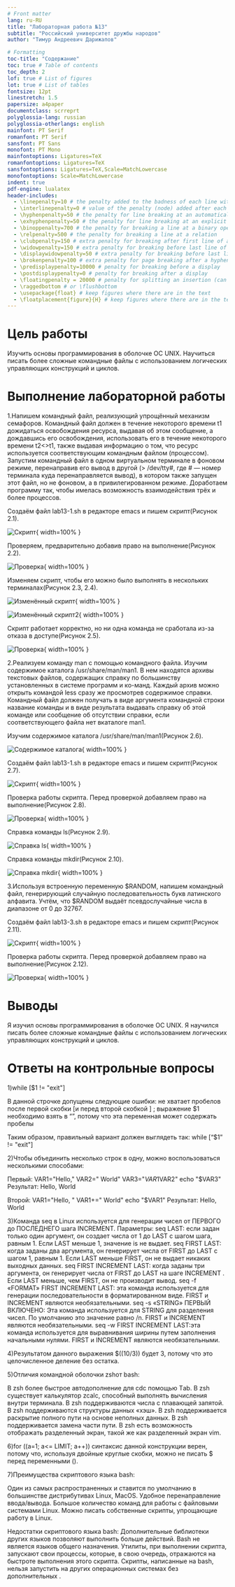 ```yaml
---
# Front matter
lang: ru-RU
title: "Лабораторная работа №13"
subtitle: "Российский университет дружбы народов"
author: "Тимур Андреевич Дарижапов"

# Formatting
toc-title: "Содержание"
toc: true # Table of contents
toc_depth: 2
lof: true # List of figures
lot: true # List of tables
fontsize: 12pt
linestretch: 1.5
papersize: a4paper
documentclass: scrreprt
polyglossia-lang: russian
polyglossia-otherlangs: english
mainfont: PT Serif
romanfont: PT Serif
sansfont: PT Sans
monofont: PT Mono
mainfontoptions: Ligatures=TeX
romanfontoptions: Ligatures=TeX
sansfontoptions: Ligatures=TeX,Scale=MatchLowercase
monofontoptions: Scale=MatchLowercase
indent: true
pdf-engine: lualatex
header-includes:
  - \linepenalty=10 # the penalty added to the badness of each line within a paragraph (no associated penalty node) Increasing the value makes tex try to have fewer lines in the paragraph.
  - \interlinepenalty=0 # value of the penalty (node) added after each line of a paragraph.
  - \hyphenpenalty=50 # the penalty for line breaking at an automatically inserted hyphen
  - \exhyphenpenalty=50 # the penalty for line breaking at an explicit hyphen
  - \binoppenalty=700 # the penalty for breaking a line at a binary operator
  - \relpenalty=500 # the penalty for breaking a line at a relation
  - \clubpenalty=150 # extra penalty for breaking after first line of a paragraph
  - \widowpenalty=150 # extra penalty for breaking before last line of a paragraph
  - \displaywidowpenalty=50 # extra penalty for breaking before last line before a display math
  - \brokenpenalty=100 # extra penalty for page breaking after a hyphenated line
  - \predisplaypenalty=10000 # penalty for breaking before a display
  - \postdisplaypenalty=0 # penalty for breaking after a display
  - \floatingpenalty = 20000 # penalty for splitting an insertion (can only be split footnote in standard LaTeX)
  - \raggedbottom # or \flushbottom
  - \usepackage{float} # keep figures where there are in the text
  - \floatplacement{figure}{H} # keep figures where there are in the text
---
```


# Цель работы

Изучить основы программирования в оболочке ОС UNIX. Научиться писать более сложные командные файлы с использованием логических управляющих конструкций и циклов.

# Выполнение лабораторной работы

1.Напишем командный файл, реализующий упрощённый механизм семафоров. Командный файл должен в течение некоторого времени t1 дожидаться освобождения ресурса, выдавая об этом сообщение, а дождавшись его освобождения, использовать его в течение некоторого времени t2<>t1, также выдавая информацию о том, что ресурс используется соответствующим командным файлом (процессом). Запустим командный файл в одном виртуальном терминале в фоновом режиме, перенаправив его вывод в другой (> /dev/tty#, где # — номер терминала куда перенаправляется вывод), в котором также запущен этот файл, но не фоновом, а в привилегированном режиме. Доработаем программу так, чтобы имелась возможность взаимодействия трёх и более процессов.

Создаём файл lab13-1.sh в редакторе emacs и пишем скрипт(Рисунок 2.1).

![Скрипт](image/1000.png){ width=100% }

Проверяем, предварительно добавив право на выполнение(Рисунок 2.2).

![Проверка](image/1001.png){ width=100% }

Изменяем скрипт, чтобы его можно было выполнять в нескольких терминалах(Рисунок 2.3, 2.4).

![Изменённый скрипт](image/1002.png){ width=100% }

![Изменённый скрипт2](image/1003.png){ width=100% }

Скрипт работает корректно, но ни одна команда не сработала из-за отказа в доступе(Рисунок 2.5).

![Проверка](image/1004.png){ width=100% }


2.Реализуем команду man с помощью командного файла. Изучим содержимое каталога /usr/share/man/man1. В нем находятся архивы текстовых файлов, содержащих справку по большинству установленных в системе программ и ко-манд. Каждый архив можно открыть командой less сразу же просмотрев содержимое справки. Командный файл должен получать в виде аргумента командной строки название команды и в виде результата выдавать справку об этой команде или сообщение об отсутствии справки, если соответствующего файла нет вкаталоге man1.

Изучим содержимое каталога /usr/share/man/man1(Рисунок 2.6).

![Содержимое каталога](image/1005.png){ width=100% }

Создаём файл lab13-1.sh в редакторе emacs и пишем скрипт(Рисунок 2.7).

![Скрипт](image/1006.png){ width=100% }

Проверка работы скрипта. Перед проверкой добавляем право на выполнение(Рисунок 2.8). 

![Проверка](image/1007.png){ width=100% }

Справка команды ls(Рисунок 2.9).

![Справка ls](image/1008.png){ width=100% }

Справка команды mkdir(Рисунок 2.10).

![Справка mkdir](image/1009.png){ width=100% }

3.Используя встроенную переменную $RANDOM, напишем командный файл, генерирующий случайную последовательность букв латинского алфавита. Учтём, что $RANDOM выдаёт псевдослучайные числа в диапазоне от 0 до 32767.

Создаём файл lab13-3.sh в редакторе emacs и пишем скрипт(Рисунок 2.11).

![Скрипт](image/1010.png){ width=100% }

Проверка работы скрипта. Перед проверкой добавляем право на выполнение(Рисунок 2.12).

![Проверка](image/1011.png){ width=100% }

# Выводы

Я изучил основы программирования в оболочке ОС UNIX. Я научился писать более сложные командные файлы с использованием логических управляющих конструкций и циклов.

# Ответы на контрольные вопросы

1)while [$1 != "exit"]

В данной строчке допущены следующие ошибки: не  хватает  пробелов  после  первой  скобки  [и  перед  второй скобкой ] ; выражение $1 необходимо взять в “”, потому что эта переменная может содержать пробелы

Таким образом, правильный вариант должен выглядеть так: 
while [“$1” != "exit"]

2)Чтобы  объединить  несколько  строк  в  одну,  можно  воспользоваться несколькими способами: 

Первый: 
VAR1="Hello,"
VAR2=" World"
VAR3="$VAR1$VAR2"
echo "$VAR3"
Результат: Hello, World

Второй:
VAR1="Hello, "
VAR1+=" World"
echo "$VAR1"
Результат: Hello, World

3)Команда seq в Linux используется для генерации чисел от ПЕРВОГО до ПОСЛЕДНЕГО шага INCREMENT.
Параметры:
seq LAST: если задан только один аргумент, он создает числа от 1 до LAST с шагом шага, равным 1. Если LAST меньше 1, значение is не выдает.
seq FIRST LAST: когда заданы два аргумента, он генерирует числа от FIRST до LAST с шагом 1, равным 1. Если LAST меньше FIRST, он не выдает никаких выходных данных.
seq FIRST INCREMENT LAST: когда заданы три аргумента, он генерирует числа от FIRST до LAST на шаге INCREMENT . Если LAST меньше, чем FIRST, он не производит вывод.
seq -f  «FORMAT»  FIRST  INCREMENT  LAST:  эта  команда используется    для    генерации    последовательности    в форматированном  виде. FIRST и INCREMENT являются необязательными.
seq -s  «STRING» ПЕРВЫЙ  ВКЛЮЧЕНО:  Эта  команда используется для STRING для разделения чисел. По умолчанию это  значение  равно /n.  FIRST и INCREMENT являются необязательными.
seq -w FIRST INCREMENT LAST:эта команда используется для выравнивания  ширины  путем  заполнения  начальными  нулями. FIRST и INCREMENT являются необязательными.

4)Результатом  данного  выражения $((10/3)) будет  3,  потому  что это целочисленное деление без остатка.

5)Отличия командной оболочки zshот bash: 

В zsh более быстрое автодополнение для cdс помощью Тab.
В zsh существует  калькулятор zcalc,  способный  выполнять вычисления внутри терминала.
В zsh поддерживаются числа с плавающей запятой.
В zsh поддерживаются структуры данных «хэш».
В zsh поддерживается раскрытие  полного  пути  на  основе неполных данных.
В zsh поддерживается замена части пути.
В zsh есть возможность отображать разделенный экран, такой же как разделенный экран vim.

6)for ((a=1; a<= LIMIT; a++))  синтаксис  данной  конструкции  верен, потому  что,  используя  двойные  круглые  скобки,  можно  не  писать $ перед переменными ().

7)Преимущества скриптового языка bash:

Один  из  самых  распространенных  и  ставится  по  умолчанию в большинстве дистрибутивах Linux, MacOS.
Удобное перенаправление ввода/вывода.
Большое количество команд для работы с файловыми системами Linux.
Можно писать собственные скрипты, упрощающие работу в Linux.

Недостатки скриптового языка bash:
Дополнительные   библиотеки   других   языков   позволяют выполнить больше действий.
Bash не является языков общего назначения.
Утилиты,  при  выполнении  скрипта,  запускают  свои  процессы, которые, в свою очередь, отражаются на быстроте выполнения этого скрипта.
Скрипты,  написанные  на bash,  нельзя  запустить  на  других операционных системах без дополнительных .
